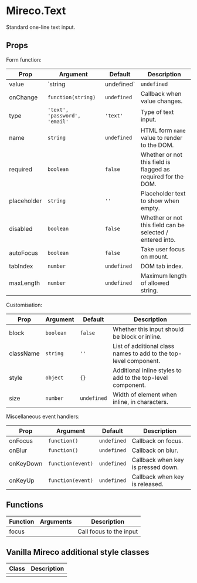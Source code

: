 # Mireco.Text

Standard one-line text input.

## Props

Form function:

| Prop | Argument | Default | Description |
| ---- | -------- | ------- | ----------- |
| value | `string|undefined` | `undefined` | Current text value. |
| onChange | `function(string)` | `undefined` | Callback when value changes. |
| type | `'text', 'password', 'email'` | `'text'` | Type of text input. |
| name | `string` | `undefined` | HTML form `name` value to render to the DOM. |
| required | `boolean` | `false` | Whether or not this field is flagged as required for the DOM. |
| placeholder | `string` | `''` | Placeholder text to show when empty. |
| disabled | `boolean` | `false` | Whether or not this field can be selected / entered into. |
| autoFocus | `boolean` | `false` | Take user focus on mount. |
| tabIndex | `number` | `undefined` | DOM tab index. |
| maxLength | `number` | `undefined` | Maximum length of allowed string. |

Customisation:

| Prop | Argument | Default | Description |
| ---- | -------- | ------- | ----------- |
| block | `boolean` | `false` | Whether this input should be block or inline. |
| className | `string` | `''` | List of additional class names to add to the top-level component. |
| style | `object` | `{}` | Additional inline styles to add to the top-level component. |
| size | `number` | `undefined` | Width of element when inline, in characters. |

Miscellaneous event handlers:

| Prop | Argument | Default | Description |
| ---- | -------- | ------- | ----------- |
| onFocus | `function()` | `undefined` | Callback on focus. |
| onBlur | `function()` | `undefined` | Callback on blur. |
| onKeyDown | `function(event)` | `undefined` | Callback when key is pressed down. |
| onKeyUp | `function(event)` | `undefined` | Callback when key is released. |

## Functions

| Function | Arguments | Description |
| -------- | --------- | ----------- |
| focus | | Call focus to the input |

## Vanilla Mireco additional style classes

| Class | Description |
| ----- | ----------- |
|  |  |
